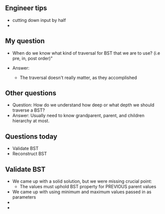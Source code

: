 
## Engineer tips
- cutting down input by half
- 


## My question
- When do we know what kind of traversal for BST that we are to use? (i.e pre, in, post order)"

- Answer:
  - The traversal doesn't really matter, as they accomplished


## Other questions

- Question: How do we understand how deep or what depth we should traverse a BST?
- Answer: Usually need to know grandparent, parent, and children hierarchy at most.




## Questions today
- Validate BST
- Reconstruct BST


## Validate BST
- We came up with a solid solution, but we were missing crucial point:
  - The values must uphold BST property for PREVIOUS parent values
- We came up with using minimum and maximum values passed in as parameters
- 
- 

